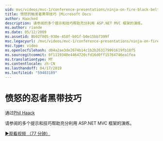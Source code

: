 ```yaml
---
uid: mvc/videos/mvc-1/conference-presentations/ninja-on-fire-black-belt-tips
title: 愤怒的触发者黑带技巧 |Microsoft Docs
author: Haacked
description: 请参阅的多个提示和技巧帮助充分利用 ASP.NET MVC 框架的演练。
ms.author: riande
ms.date: 05/12/2009
ms.assetid: 8b92f005-930e-458f-b91f-b0e15bb7399f
msc.legacyurl: /mvc/videos/mvc-1/conference-presentations/ninja-on-fire-black-belt-tips
msc.type: video
ms.openlocfilehash: d04a2ae3de2674b14c1b2b263179991619fb10f5
ms.sourcegitcommit: 0f1119340e4464720cfd16d0ff15764746ea1fea
ms.translationtype: MT
ms.contentlocale: zh-CN
ms.lasthandoff: 04/17/2019
ms.locfileid: "59403189"
---
```

# <a name="ninja-on-fire-black-belt-tips"></a>愤怒的忍者黑带技巧

通过[Phil Haack](https://github.com/Haacked)

请参阅的多个提示和技巧帮助充分利用 ASP.NET MVC 框架的演练。

[&#9654;观看视频 （77 分钟）](https://channel9.msdn.com/Blogs/ASP-NET-Site-Videos/ninja-on-fire-black-belt-tips)
